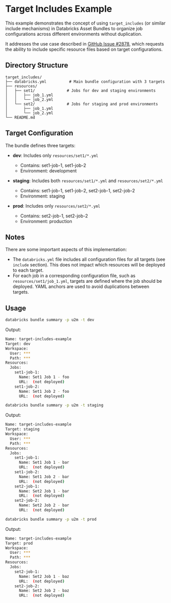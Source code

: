 # Target Includes Example

This example demonstrates the concept of using `target_includes` (or similar include mechanisms) in Databricks Asset Bundles to organize job configurations across different environments without duplication.

It addresses the use case described in [GitHub Issue #2878](https://github.com/databricks/cli/issues/2878), which requests the ability to include specific resource files based on target configurations.

## Directory Structure

```
target_includes/
├── databricks.yml          # Main bundle configuration with 3 targets
├── resources/
│   ├── set1/              # Jobs for dev and staging environments
│   │   ├── job_1.yml
│   │   └── job_2.yml
│   └── set2/              # Jobs for staging and prod environments
│       ├── job_1.yml
│       └── job_2.yml
└── README.md
```

## Target Configuration

The bundle defines three targets:

- **dev**: Includes only `resources/set1/*.yml`
   - Contains: set1-job-1, set1-job-2
   - Environment: development

- **staging**: Includes both `resources/set1/*.yml` and `resources/set2/*.yml`
   - Contains: set1-job-1, set1-job-2, set2-job-1, set2-job-2
   - Environment: staging

- **prod**: Includes only `resources/set2/*.yml`
   - Contains: set2-job-1, set2-job-2
   - Environment: production


## Notes

There are some important aspects of this implementation:
- The `databricks.yml` file includes all configuration files for all targets (see `include` section). This does not impact which resources will be deployed to each target.
- For each job in a corresponding configuration file, such as `resources/set1/job_1.yml`, targets are defined where the job should be deployed. YAML anchors are used to avoid duplications between targets.


## Usage

```bash
databricks bundle summary -p u2m -t dev
```

Output:
```bash
Name: target-includes-example
Target: dev
Workspace:
  User: ***
  Path: ***
Resources:
  Jobs:
    set1-job-1:
      Name: Set1 Job 1 - foo
      URL:  (not deployed)
    set1-job-2:
      Name: Set1 Job 2 - foo
      URL:  (not deployed)
```

```bash
databricks bundle summary -p u2m -t staging
```

Output:
```bash
Name: target-includes-example
Target: staging
Workspace:
  User: ***
  Path: ***
Resources:
  Jobs:
    set1-job-1:
      Name: Set1 Job 1 - bar
      URL:  (not deployed)
    set1-job-2:
      Name: Set1 Job 2 - bar
      URL:  (not deployed)
    set2-job-1:
      Name: Set2 Job 1 - bar
      URL:  (not deployed)
    set2-job-2:
      Name: Set2 Job 2 - bar
      URL:  (not deployed)
```

```bash
databricks bundle summary -p u2m -t prod   
```

Output:
```bash
Name: target-includes-example
Target: prod
Workspace:
  User: ***
  Path: ***
Resources:
  Jobs:
    set2-job-1:
      Name: Set2 Job 1 - baz
      URL:  (not deployed)
    set2-job-2:
      Name: Set2 Job 2 - baz
      URL:  (not deployed)
```